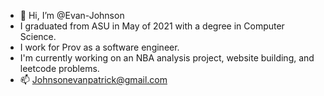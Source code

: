 - 👋 Hi, I’m @Evan-Johnson
- I graduated from ASU in May of 2021 with a degree in Computer Science.
- I work for Prov as a software engineer.
- I'm currently working on an NBA analysis project, website building, and leetcode problems.
- 📫 Johnsonevanpatrick@gmail.com 

<!---
Evan-Johnson/Evan-Johnson is a ✨ special ✨ repository because its `README.md` (this file) appears on your GitHub profile.
You can click the Preview link to take a look at your changes.
--->
